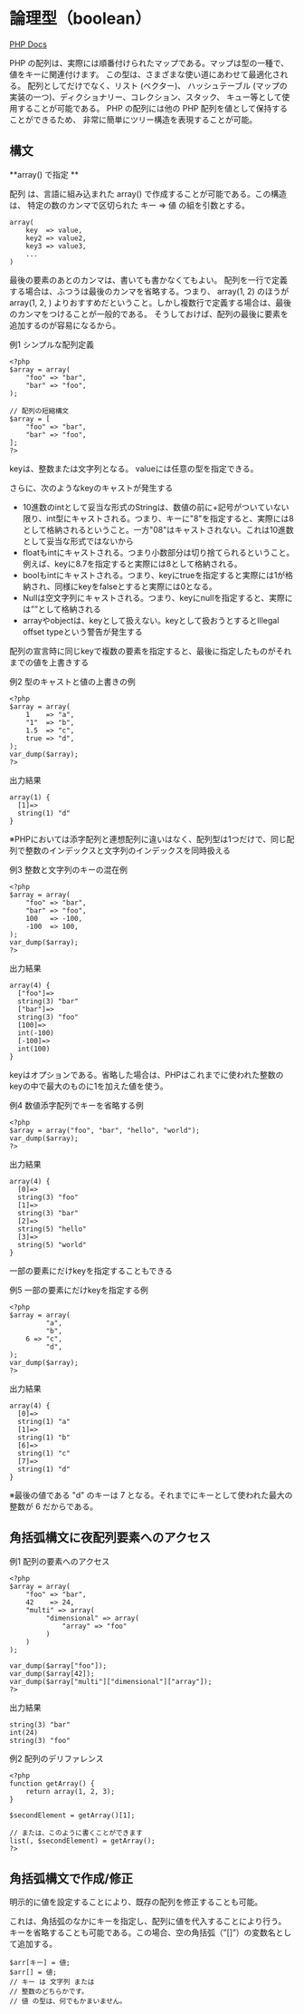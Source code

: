 # 論理型（boolean）

[PHP Docs](https://www.php.net/manual/ja/language.types.array.php)

PHP の配列は、実際には順番付けられたマップである。マップは型の一種で、 値をキーに関連付けます。 この型は、さまざまな使い道にあわせて最適化される。 配列としてだけでなく、リスト (ベクター)、 ハッシュテーブル (マップの実装の一つ)、ディクショナリー、コレクション、スタック、 キュー等として使用することが可能である。 PHP の配列には他の PHP 配列を値として保持することができるため、 非常に簡単にツリー構造を表現することが可能。

## 構文

**array() で指定 **

配列 は、言語に組み込まれた array() で作成することが可能である。この構造は、 特定の数のカンマで区切られた キー => 値 の組を引数とする。

```
array(
    key  => value,
    key2 => value2,
    key3 => value3,
    ...
)
```

最後の要素のあとのカンマは、書いても書かなくてもよい。
配列を一行で定義する場合は、ふつうは最後のカンマを省略する。つまり、 array(1, 2) のほうが array(1, 2, ) よりおすすめだということ。しかし複数行で定義する場合は、最後のカンマをつけることが一般的である。 そうしておけば、配列の最後に要素を追加するのが容易になるから。

例1 シンプルな配列定義

```
<?php
$array = array(
    "foo" => "bar",
    "bar" => "foo",
);

// 配列の短縮構文
$array = [
    "foo" => "bar",
    "bar" => "foo",
];
?>
```

keyは、整数または文字列となる。
valueには任意の型を指定できる。

さらに、次のようなkeyのキャストが発生する

  - 10進数のintとして妥当な形式のStringは、数値の前に+記号がついていない限り、int型にキャストされる。つまり、キーに"8"を指定すると、実際には8として格納されるということ。一方"08"はキャストされない。これは10進数として妥当な形式ではないから
  - floatもintにキャストされる。つまり小数部分は切り捨てられるということ。例えば、keyに8.7を指定すると実際には8として格納される。
  - boolもintにキャストされる。つまり、keyにtrueを指定すると実際には1が格納され、同様にkeyをfalseとすると実際には0となる。
  - Nullは空文字列にキャストされる。つまり、keyにnullを指定すると、実際には””として格納される
  - arrayやobjectは、keyとして扱えない。keyとして扱おうとするとIllegal offset typeという警告が発生する

配列の宣言時に同じkeyで複数の要素を指定すると、最後に指定したものがそれまでの値を上書きする

例2 型のキャストと値の上書きの例

```
<?php
$array = array(
    1    => "a",
    "1"  => "b",
    1.5  => "c",
    true => "d",
);
var_dump($array);
?>
```
出力結果

```
array(1) {
  [1]=>
  string(1) "d"
}
```

※PHPにおいては添字配列と連想配列に違いはなく、配列型は1つだけで、同じ配列で整数のインデックスと文字列のインデックスを同時扱える

例3 整数と文字列のキーの混在例

```
<?php
$array = array(
    "foo" => "bar",
    "bar" => "foo",
    100   => -100,
    -100  => 100,
);
var_dump($array);
?>
```
出力結果

```
array(4) {
  ["foo"]=>
  string(3) "bar"
  ["bar"]=>
  string(3) "foo"
  [100]=>
  int(-100)
  [-100]=>
  int(100)
}
```

keyはオプションである。省略した場合は、PHPはこれまでに使われた整数のkeyの中で最大のものに1を加えた値を使う。

例4 数値添字配列でキーを省略する例

```
<?php
$array = array("foo", "bar", "hello", "world");
var_dump($array);
?>
```

出力結果

```
array(4) {
  [0]=>
  string(3) "foo"
  [1]=>
  string(3) "bar"
  [2]=>
  string(5) "hello"
  [3]=>
  string(5) "world"
}
```

一部の要素にだけkeyを指定することもできる

例5 一部の要素にだけkeyを指定する例

```
<?php
$array = array(
         "a",
         "b",
    6 => "c",
         "d",
);
var_dump($array);
?>
```
出力結果

```
array(4) {
  [0]=>
  string(1) "a"
  [1]=>
  string(1) "b"
  [6]=>
  string(1) "c"
  [7]=>
  string(1) "d"
}
```

※最後の値である "d" のキーは 7 となる。それまでにキーとして使われた最大の整数が 6 だからである。

## 角括弧構文に夜配列要素へのアクセス

例1 配列の要素へのアクセス

```
<?php
$array = array(
    "foo" => "bar",
    42    => 24,
    "multi" => array(
         "dimensional" => array(
             "array" => "foo"
         )
    )
);

var_dump($array["foo"]);
var_dump($array[42]);
var_dump($array["multi"]["dimensional"]["array"]);
?>
```
出力結果

```
string(3) "bar"
int(24)
string(3) "foo"
```

例2 配列のデリファレンス

```
<?php
function getArray() {
    return array(1, 2, 3);
}

$secondElement = getArray()[1];

// または、このように書くことができます
list(, $secondElement) = getArray();
?>
```

## 角括弧構文で作成/修正

明示的に値を設定することにより、既存の配列を修正することも可能。

これは、角括弧のなかにキーを指定し、配列に値を代入することにより行う。
キーを省略することも可能である。この場合、空の角括弧（”[]”）の変数名として追加する。

```
$arr[キー] = 値;
$arr[] = 値;
// キー は 文字列 または
// 整数のどちらかです。
// 値 の型は、何でもかまいません。
```
